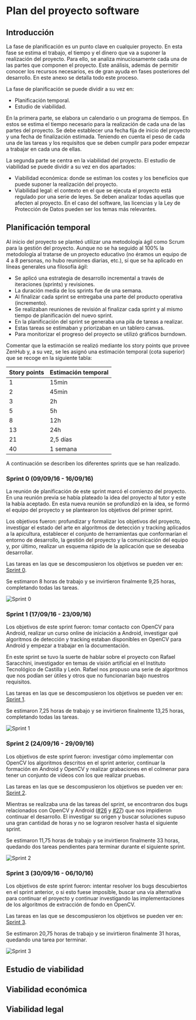 Plan del proyecto software
==========================

Introducción
------------

La fase de planificación es un punto clave en cualquier proyecto. En esta fase se estima el trabajo, el tiempo y el dinero que va a suponer la realización del proyecto. Para ello, se analiza minuciosamente cada una de las partes que componen el proyecto. Este análisis, además de permitir conocer los recursos necesarios, es de gran ayuda en fases posteriores del desarrollo. En este anexo se detalla todo este proceso.

La fase de planificación se puede dividir a su vez en:

- Planificación temporal.
- Estudio de viabilidad.

En la primera parte, se elabora un calendario o un programa de tiempos. En estos se estima el tiempo necesario para la realización de cada una de las partes del proyecto. Se debe establecer una fecha fija de inicio del proyecto y una fecha de finalización estimada. Teniendo en cuenta el peso de cada una de las tareas y los requisitos que se deben cumplir para poder empezar a trabajar en cada una de ellas.

La segunda parte se centra en la viabilidad del proyecto. El estudio de viabilidad se puede dividir a su vez en dos apartados:

- Viabilidad económica: donde se estiman los costes y los beneficios que puede suponer la realización del proyecto.
- Viabilidad legal: el contexto en el que se ejecuta el proyecto está regulado por una serie de leyes. Se deben analizar todas aquellas que afecten al proyecto. En el caso del software, las licencias y la Ley de Protección de Datos pueden ser los temas más relevantes.

Planificación temporal
----------------------

Al inicio del proyecto se planteó utilizar una metodología ágil como Scrum para la gestión del proyecto. Aunque no se ha seguido al 100% la metodología al tratarse de un proyecto educativo (no éramos un equipo de 4 a 8 personas, no hubo reuniones diarias, etc.), sí que se ha aplicado en líneas generales una filosofía ágil:

- Se aplicó una estrategia de desarrollo incremental a través de iteraciones (sprints) y revisiones.
- La duración media de los sprints fue de una semana.
- Al finalizar cada sprint se entregaba una parte del producto operativa (incremento).
- Se realizaban reuniones de revisión al finalizar cada sprint y al mismo tiempo de planificación del nuevo sprint.
- En la planificación del sprint se generaba una pila de tareas a realizar.
- Estas tareas se estimaban y priorizaban en un tablero canvas.
- Para monitorizar el progreso del proyecto se utilizó gráficos burndown.

Comentar que la estimación se realizó mediante los story points que provee ZenHub y, a su vez, se les asignó una estimación temporal (cota superior) que se recoge en la siguiente tabla:

| Story points | Estimación temporal |
|----|----------|
| 1  | 15min    |
| 2  | 45min    |
| 3  | 2h       |
| 5  | 5h       |
| 8  | 12h      |
| 13 | 24h      |
| 21 | 2,5 días |
| 40 | 1 semana |


A continuación se describen los diferentes sprints que se han realizado.

### Sprint 0 (09/09/16 - 16/09/16)

La reunión de planificación de este sprint marcó el comienzo del proyecto. En una reunión previa se había plateado la idea del proyecto al tutor y este la había aceptado. En esta nueva reunión se profundizó en la idea, se formó el equipo del proyecto y se plantearon los objetivos del primer sprint.

Los objetivos fueron: profundizar y formalizar los objetivos del proyecto, investigar el estado del arte en algoritmos de detección y tracking aplicados a la apicultura, establecer el conjunto de herramientas que conformarían el entorno de desarrollo, la gestión del proyecto y la comunicación del equipo y, por último, realizar un esquema rápido de la aplicación que se deseaba desarrollar.

Las tareas en las que se descompusieron los objetivos se pueden ver en: [Sprint 0](https://github.com/davidmigloz/go-bees/milestone/1?closed=1).

Se estimaron 8 horas de trabajo y se invirtieron finalmente 9,25 horas, completando todas las tareas.

![Sprint 0](https://raw.githubusercontent.com/davidmigloz/go-bees/master/docs/img/burndowns/sprint0.png)

### Sprint 1 (17/09/16 - 23/09/16)

Los objetivos de este sprint fueron: tomar contacto con OpenCV para Android, realizar un curso online de iniciación a Android, investigar qué algoritmos de detección y tracking estaban disponibles en OpenCV para Android y empezar a trabajar en la documentación.

En este sprint se tuvo la suerte de hablar sobre el proyecto con Rafael Saracchini, investigador en temas de visión artificial en el Instituto Tecnológico de Castilla y León. Rafael nos propuso una serie de algoritmos que nos podían ser útiles y otros que no funcionarían bajo nuestros requisitos.

Las tareas en las que se descompusieron los objetivos se pueden ver en: [Sprint 1](https://github.com/davidmigloz/go-bees/milestone/2?closed=1).

Se estimaron 7,25 horas de trabajo y se invirtieron finalmente 13,25 horas, completando todas las tareas.

![Sprint 1](https://raw.githubusercontent.com/davidmigloz/go-bees/master/docs/img/burndowns/sprint1.png)

### Sprint 2 (24/09/16 - 29/09/16)

Los objetivos de este sprint fueron: investigar cómo implementar con OpenCV los algoritmos descritos en el sprint anterior, continuar la formación en Android y OpenCV y realizar grabaciones en el colmenar para tener un conjunto de vídeos con los que realizar pruebas.

Las tareas en las que se descompusieron los objetivos se pueden ver en: [Sprint 2](https://github.com/davidmigloz/go-bees/milestone/3?closed=1).

Mientras se realizaba una de las tareas del sprint, se encontraron dos bugs relacionados con OpenCV y Android ([#26](https://github.com/davidmigloz/go-bees/issues/26) y [#27](https://github.com/davidmigloz/go-bees/issues/27)) que nos impidieron continuar el desarrollo. El investigar su origen y buscar soluciones supuso una gran cantidad de horas y no se lograron resolver hasta el siguiente sprint.

Se estimaron 11,75 horas de trabajo y se invirtieron finalmente 33 horas, quedando dos tareas pendientes para terminar durante el siguiente sprint.

![Sprint 2](https://raw.githubusercontent.com/davidmigloz/go-bees/master/docs/img/burndowns/sprint2.png)

### Sprint 3 (30/09/16 - 06/10/16)

Los objetivos de este sprint fueron: intentar resolver los bugs descubiertos en el sprint anterior, o si esto fuese imposible, buscar una vía alternativa para continuar el proyecto y continuar investigando las implementaciones de los algoritmos de extracción de fondo en OpenCV.

Las tareas en las que se descompusieron los objetivos se pueden ver en: [Sprint 3](https://github.com/davidmigloz/go-bees/milestone/4?closed=1).

Se estimaron 20,75 horas de trabajo y se invirtieron finalmente 31 horas, quedando una tarea por terminar.

![Sprint 3](https://raw.githubusercontent.com/davidmigloz/go-bees/master/docs/img/burndowns/sprint3.png)



Estudio de viabilidad
---------------------

## Viabilidad económica

## Viabilidad legal